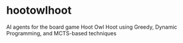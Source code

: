 # hootowlhoot
AI agents for the board game Hoot Owl Hoot using Greedy, Dynamic Programming, and MCTS-based techniques
